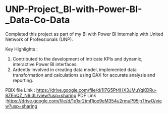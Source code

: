 # UNP-Project_BI-with-Power-BI-_Data-Co-Data

Completed this project as part of my BI with Power BI Internship with United Network of Professionals (UNP).

Key Highlights :

1. Contributed to the development of intricate KPIs and dynamic, interactive Power BI interfaces.
2. Ardently involved in creating data model, implemented data transformation and calculations using DAX for accurate analysis and reporting.

PBIX file Link : https://drive.google.com/file/d/1I7G5Pt4HX3JMuYqKDRu-8ZEnQZ_N9i3L/view?usp=sharing
PDF Link       :https://drive.google.com/file/d/1p1xr2tmI1joe9eM354u2rmuP95jnThwO/view?usp=sharing
